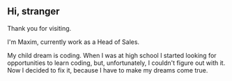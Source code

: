 ## Hi, stranger

Thank you for visiting.

I'm Maxim, currently work as a Head of Sales.

My child dream is coding. When I was at high school I started looking for opportunities to learn coding, but, unfortunately, I couldn't figure out with it. 
Now I decided to fix it, because I have to make my dreams come true.

<!--
**mdrozhzhin/mdrozhzhin** is a ✨ _special_ ✨ repository because its `README.md` (this file) appears on your GitHub profile.

Here are some ideas to get you started:

- 🔭 I’m currently working on ...
- 🌱 I’m currently learning ...
- 👯 I’m looking to collaborate on ...
- 🤔 I’m looking for help with ...
- 💬 Ask me about ...
- 📫 How to reach me: ...
- 😄 Pronouns: ...
- ⚡ Fun fact: ...
-->
